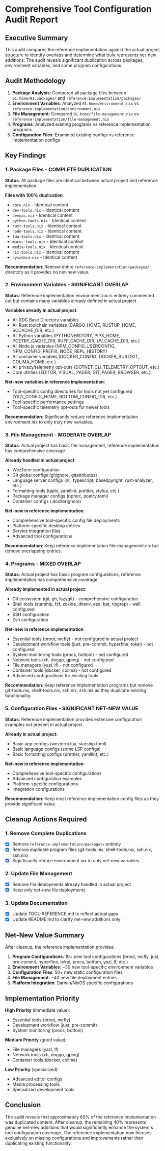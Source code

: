 # Comprehensive Tool Configuration Audit Report

## Executive Summary

This audit compares the reference implementation against the actual project structure to identify overlaps and determine what truly represents net-new additions. The audit reveals significant duplication across packages, environment variables, and some program configurations.

## Audit Methodology

1. **Package Analysis**: Compared all package files between `01.home/01.packages/` and `reference-implementation/packages/`
2. **Environment Variables**: Analyzed `01.home/environment.nix` vs `reference-implementation/environment.nix`
3. **File Management**: Compared `01.home/file-management.nix` vs `reference-implementation/file-management.nix`
4. **Programs**: Analyzed existing programs vs reference implementation programs
5. **Configuration Files**: Examined existing configs vs reference implementation configs

## Key Findings

### 1. Package Files - COMPLETE DUPLICATION

**Status**: All package files are identical between actual project and reference implementation

**Files with 100% duplication**:
- `core.nix` - Identical content
- `dev-tools.nix` - Identical content  
- `devops.nix` - Identical content
- `python-tools.nix` - Identical content
- `rust-tools.nix` - Identical content
- `node-tools.nix` - Identical content
- `lua-tools.nix` - Identical content
- `macos-tools.nix` - Identical content
- `media-tools.nix` - Identical content
- `nix-tools.nix` - Identical content
- `sysadmin.nix` - Identical content

**Recommendation**: Remove entire `reference-implementation/packages/` directory as it provides no net-new value.

### 2. Environment Variables - SIGNIFICANT OVERLAP

**Status**: Reference implementation environment.nix is entirely commented out but contains many variables already defined in actual project

**Variables already in actual project**:
- All XDG Base Directory variables
- All Rust toolchain variables (CARGO_HOME, RUSTUP_HOME, SCCACHE_DIR, etc.)
- All Python variables (PYTHONHISTORY, PIPX_HOME, POETRY_CACHE_DIR, RUFF_CACHE_DIR, UV_CACHE_DIR, etc.)
- All Node.js variables (NPM_CONFIG_USERCONFIG, NPM_CONFIG_PREFIX, NODE_REPL_HISTORY)
- All container variables (DOCKER_CONFIG, DOCKER_BUILDKIT, COLIMA_HOME, etc.)
- All privacy/telemetry opt-outs (DOTNET_CLI_TELEMETRY_OPTOUT, etc.)
- Core utilities (EDITOR, VISUAL, PAGER, GIT_PAGER, BROWSER, etc.)

**Net-new variables in reference implementation**: 
- Tool-specific config directories for tools not yet configured (YAZI_CONFIG_HOME, BOTTOM_CONFIG_DIR, etc.)
- Tool-specific performance settings
- Tool-specific telemetry opt-outs for newer tools

**Recommendation**: Significantly reduce reference implementation environment.nix to only truly new variables.

### 3. File Management - MODERATE OVERLAP

**Status**: Actual project has basic file management, reference implementation has comprehensive coverage

**Already handled in actual project**:
- WezTerm configuration
- Git global configs (gitignore, gitattributes)
- Language server configs (nil, typescript, basedpyright, rust-analyzer, etc.)
- Formatting tools (taplo, yamllint, prettier, stylua, etc.)
- Package manager configs (npmrc, poetry.toml)
- Container configs (.dockerignore)

**Net-new in reference implementation**:
- Comprehensive tool-specific config file deployments
- Platform-specific desktop entries
- Service integration files
- Advanced tool configurations

**Recommendation**: Keep reference implementation file-management.nix but remove overlapping entries.

### 4. Programs - MIXED OVERLAP

**Status**: Actual project has basic program configurations, reference implementation has comprehensive coverage

**Already implemented in actual project**:
- Git ecosystem (git, gh, lazygit) - comprehensive configuration
- Shell tools (starship, fzf, zoxide, direnv, eza, bat, ripgrep) - well configured
- SSH configuration
- Zsh configuration

**Net-new in reference implementation**:
- Essential tools (broot, mcfly) - not configured in actual project
- Development workflow tools (just, pre-commit, hyperfine, tokei) - not configured
- System monitoring tools (procs, bottom) - not configured
- Network tools (xh, doggo, gping) - not configured
- File managers (yazi, lf) - not configured
- Container tools (docker, colima) - not configured
- Advanced configurations for existing tools

**Recommendation**: Keep reference implementation programs but remove git-tools.nix, shell-tools.nix, ssh.nix, zsh.nix as they duplicate existing functionality.

### 5. Configuration Files - SIGNIFICANT NET-NEW VALUE

**Status**: Reference implementation provides extensive configuration examples not present in actual project

**Already in actual project**:
- Basic app configs (wezterm.lua, starship.toml)
- Basic language configs (some LSP configs)
- Basic formatting configs (prettier, yamllint, etc.)

**Net-new in reference implementation**:
- Comprehensive tool-specific configurations
- Advanced configuration examples
- Platform-specific configurations
- Integration configurations

**Recommendation**: Keep most reference implementation config files as they provide significant value.

## Cleanup Actions Required

### 1. Remove Complete Duplications

- [x] Remove `reference-implementation/packages/` entirely
- [x] Remove duplicate program files (git-tools.nix, shell-tools.nix, ssh.nix, zsh.nix)
- [x] Significantly reduce environment.nix to only net-new variables

### 2. Update File Management

- [x] Remove file deployments already handled in actual project
- [x] Keep only net-new file deployments

### 3. Update Documentation

- [x] Update TOOL-REFERENCE.md to reflect actual gaps
- [x] Update README.md to clarify net-new additions only

## Net-New Value Summary

After cleanup, the reference implementation provides:

1. **Program Configurations**: 10+ new tool configurations (broot, mcfly, just, pre-commit, hyperfine, tokei, procs, bottom, yazi, lf, etc.)
2. **Environment Variables**: ~30 new tool-specific environment variables
3. **Configuration Files**: 50+ new static configuration files
4. **File Management**: ~40 new file deployment entries
5. **Platform Integration**: Darwin/NixOS specific configurations

## Implementation Priority

**High Priority** (immediate value):
- Essential tools (broot, mcfly)
- Development workflow (just, pre-commit)
- System monitoring (procs, bottom)

**Medium Priority** (good value):
- File managers (yazi, lf)
- Network tools (xh, doggo, gping)
- Container tools (docker, colima)

**Low Priority** (specialized):
- Advanced editor configs
- Media processing tools
- Specialized development tools

## Conclusion

The audit reveals that approximately 60% of the reference implementation was duplicated content. After cleanup, the remaining 40% represents genuine net-new additions that would significantly enhance the system's tool configuration coverage. The reference implementation now focuses exclusively on missing configurations and improvements rather than duplicating existing functionality.